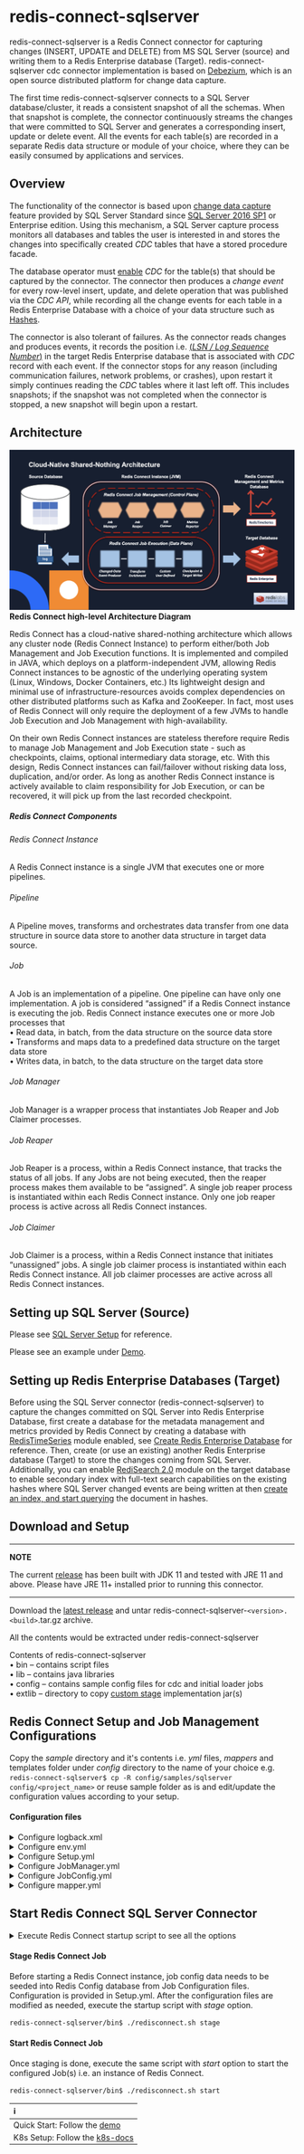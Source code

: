 # redis-connect-sqlserver

redis-connect-sqlserver is a Redis Connect connector for capturing changes (INSERT, UPDATE and DELETE) from MS SQL Server (source) and writing them to a Redis Enterprise database (Target). redis-connect-sqlserver cdc connector implementation is based on <a href="https://debezium.io/documentation/reference/stable/connectors/postgresql.html" target="_blank">Debezium</a>, which is an open source distributed platform for change data capture.

<p>
The first time redis-connect-sqlserver connects to a SQL Server database/cluster, it reads a consistent snapshot of all the schemas.
When that snapshot is complete, the connector continuously streams the changes that were committed to SQL Server and generates a corresponding insert, update or delete event.
All the events for each table(s) are recorded in a separate Redis data structure or module of your choice, where they can be easily consumed by applications and services.

## Overview

The functionality of the connector is based upon [change data capture](https://docs.microsoft.com/en-us/sql/relational-databases/track-changes/about-change-data-capture-sql-server?view=sql-server-2017) feature provided by SQL Server Standard since [SQL Server 2016 SP1](https://blogs.msdn.microsoft.com/sqlreleaseservices/sql-server-2016-service-pack-1-sp1-released/) or Enterprise edition.
Using this mechanism, a SQL Server capture process monitors all databases and tables the user is interested in and stores the changes into specifically created _CDC_ tables that have a stored procedure facade.

The database operator must [enable](https://docs.microsoft.com/en-us/sql/relational-databases/track-changes/enable-and-disable-change-data-capture-sql-server?view=sql-server-2017) _CDC_ for the table(s) that should be captured by the connector.
The connector then produces a _change event_ for every row-level insert, update, and delete operation that was published via the _CDC API_, while recording all the change events for each table in a Redis Enterprise Database with a choice of your data structure such as [Hashes](https://redis.io/topics/data-types#hashes).

The connector is also tolerant of failures.
As the connector reads changes and produces events, it records the position i.e. [(_LSN / Log Sequence Number_)](https://docs.microsoft.com/en-us/sql/relational-databases/sql-server-transaction-log-architecture-and-management-guide?view=sql-server-ver15#Logical_Arch) in the target Redis Enterprise database that is associated with _CDC_ record with each event.
If the connector stops for any reason (including communication failures, network problems, or crashes), upon restart it simply continues reading the _CDC_ tables where it last left off.
This includes snapshots; if the snapshot was not completed when the connector is stopped, a new snapshot will begin upon a restart.

## Architecture

![Redis Connect high-level Architecture](/docs/images/RedisConnect_Arch.png)
<b>Redis Connect high-level Architecture Diagram</b>

Redis Connect has a cloud-native shared-nothing architecture which allows any cluster node (Redis Connect Instance) to perform either/both Job Management and Job Execution functions. It is implemented and compiled in JAVA, which deploys on a platform-independent JVM, allowing Redis Connect instances to be agnostic of the underlying operating system (Linux, Windows, Docker Containers, etc.) Its lightweight design and minimal use of infrastructure-resources avoids complex dependencies on other distributed platforms such as Kafka and ZooKeeper. In fact, most uses of Redis Connect will only require the deployment of a few JVMs to handle Job Execution and Job Management with high-availability.

<p>
On their own Redis Connect instances are stateless therefore require Redis to manage Job Management and Job Execution state - such as checkpoints, claims, optional intermediary data storage, etc. With this design, Redis Connect instances can fail/failover without risking data loss, duplication, and/or order. As long as another Redis Connect instance is actively available to claim responsibility for Job Execution, or can be recovered, it will pick up from the last recorded checkpoint.

<h5>Redis Connect Components</h5>

<h6>Redis Connect Instance</h6>
<p>A Redis Connect instance is a single JVM that executes one or more pipelines.

<h6>Pipeline</h6>
<p>A Pipeline moves, transforms and orchestrates data transfer from one data structure in source data store to another data structure in target data source.

<h6>Job</h6>
<p>A Job is an implementation of a pipeline. One pipeline can have only one implementation. A job is considered “assigned” if a Redis Connect instance is executing the job. Redis Connect instance executes one or more Job processes that
<br>• Read data, in batch, from the data structure on the source data store
<br>• Transforms and maps data to a predefined data structure on the target data store
<br>• Writes data, in batch, to the data structure on the target data store

<h6>Job Manager</h6>
<p>Job Manager is a wrapper process that instantiates Job Reaper and Job Claimer processes.

<h6>Job Reaper</h6>
<p>Job Reaper is a process, within a Redis Connect instance, that tracks the status of all jobs. If any Jobs are not being executed, then the reaper process makes them available to be “assigned”. A single job reaper process is instantiated within each Redis Connect instance. Only one job reaper process is active across all Redis Connect instances.

<h6>Job Claimer</h6>
<p>Job Claimer is a process, within a Redis Connect instance that initiates “unassigned” jobs. A single job claimer process is instantiated within each Redis Connect instance. All job claimer processes are active across all Redis Connect instances.

## Setting up SQL Server (Source)

Please see <a href="https://debezium.io/documentation/reference/stable/connectors/sqlserver.html#setting-up-sqlserver" target="_blank">SQL Server Setup</a> for reference.

Please see an example under [Demo](demo/setup_mssql.sh).

## Setting up Redis Enterprise Databases (Target)

Before using the SQL Server connector (redis-connect-sqlserver) to capture the changes committed on SQL Server into Redis Enterprise Database, first create a database for the metadata management and metrics provided by Redis Connect by creating a database with [RedisTimeSeries](https://redislabs.com/modules/redis-timeseries/) module enabled, see [Create Redis Enterprise Database](https://docs.redislabs.com/latest/rs/administering/creating-databases/#creating-a-new-redis-database) for reference. Then, create (or use an existing) another Redis Enterprise database (Target) to store the changes coming from SQL Server. Additionally, you can enable [RediSearch 2.0](https://redislabs.com/blog/introducing-redisearch-2-0/) module on the target database to enable secondary index with full-text search capabilities on the existing hashes where SQL Server changed events are being written at then [create an index, and start querying](https://oss.redislabs.com/redisearch/Commands/) the document in hashes.

## Download and Setup

---

**NOTE**

The current [release](https://github.com/RedisLabs-Field-Engineering/redis-connect-dist/releases) has been built with JDK 11 and tested with JRE 11 and above. Please have JRE 11+ installed prior to running this connector.

---

Download the [latest release](https://github.com/RedisLabs-Field-Engineering/redis-connect-dist/releases) and untar redis-connect-sqlserver-`<version>.<build>`.tar.gz archive.

All the contents would be extracted under redis-connect-sqlserver

Contents of redis-connect-sqlserver
<br>• bin – contains script files
<br>• lib – contains java libraries
<br>• config – contains sample config files for cdc and initial loader jobs
<br>• extlib – directory to copy [custom stage](https://github.com/RedisLabs-Field-Engineering/redis-connect-custom-stage-demo) implementation jar(s)

## Redis Connect Setup and Job Management Configurations

Copy the _sample_ directory and it's contents i.e. _yml_ files, _mappers_ and templates folder under _config_ directory to the name of your choice e.g. `redis-connect-sqlserver$ cp -R config/samples/sqlserver config/<project_name>` or reuse sample folder as is and edit/update the configuration values according to your setup.

#### Configuration files

<details><summary>Configure logback.xml</summary>
<p>

#### logging configuration file.

### Sample logback.xml under redis-connect-sqlserver/config folder

```xml
<configuration debug="true" scan="true" scanPeriod="15 seconds">

    <property name="START_UP_PATH" value="logs/redis-connect-startup.log"/>
    <property name="LOG_PATH" value="logs/redis-connect.log"/>

    <appender name="STARTUP" class="ch.qos.logback.core.rolling.RollingFileAppender">
        <file>${START_UP_PATH}</file>
        <rollingPolicy class="ch.qos.logback.core.rolling.SizeAndTimeBasedRollingPolicy">
            <fileNamePattern>logs/archived/startup.%d{yyyy-MM-dd}.%i.log.gz</fileNamePattern>
            <!-- each archived file, size max 10MB -->
            <maxFileSize>10MB</maxFileSize>
            <!-- total size of all archive files, if total size > 20GB, it will delete old archived file -->
            <totalSizeCap>20GB</totalSizeCap>
            <!-- 60 days to keep -->
            <maxHistory>60</maxHistory>
        </rollingPolicy>
        <encoder>
            <pattern>%d %p %c{1.} [%t] %m%n</pattern>
        </encoder>
    </appender>

    <appender name="REDISCONNECT" class="ch.qos.logback.core.rolling.RollingFileAppender">
        <file>${LOG_PATH}</file>
        <rollingPolicy class="ch.qos.logback.core.rolling.SizeAndTimeBasedRollingPolicy">
            <fileNamePattern>logs/archived/app.%d{yyyy-MM-dd}.%i.log.gz</fileNamePattern>
            <!-- each archived file, size max 10MB -->
            <maxFileSize>10MB</maxFileSize>
            <!-- total size of all archive files, if total size > 20GB, it will delete old archived file -->
            <totalSizeCap>20GB</totalSizeCap>
            <!-- 60 days to keep -->
            <maxHistory>60</maxHistory>
        </rollingPolicy>
        <encoder>
            <pattern>%d %p %c{1.} [%t] %m%n</pattern>
        </encoder>
    </appender>

    <appender name="CONSOLE" class="ch.qos.logback.core.ConsoleAppender">
        <encoder>
            <pattern>%d{HH:mm:ss.SSS} [%thread] %-5level %logger{36} - %msg%n</pattern>
        </encoder>
    </appender>

    <logger name="startup" level="INFO" additivity="false">
        <appender-ref ref="STARTUP"/>
        <appender-ref ref="CONSOLE" />
    </logger>

    <logger name="redisconnect" level="INFO" additivity="false">
        <appender-ref ref="REDISCONNECT"/>
        <appender-ref ref="CONSOLE" />
    </logger>


    <logger name="com.redislabs" level="INFO" additivity="false">
        <appender-ref ref="REDISCONNECT"/>
        <appender-ref ref="CONSOLE" />
    </logger>
    <logger name="io.netty" level="OFF" additivity="false">
        <appender-ref ref="REDISCONNECT"/>
        <appender-ref ref="CONSOLE" />
    </logger>
    <logger name="io.lettuce" level="OFF" additivity="false">
        <appender-ref ref="REDISCONNECT"/>
        <appender-ref ref="CONSOLE" />
    </logger>
    <logger name="com.zaxxer" level="OFF" additivity="false">
        <appender-ref ref="REDISCONNECT"/>
        <appender-ref ref="CONSOLE"/>
    </logger>
    <logger name="io.debezium" level="INFO" additivity="false">
        <appender-ref ref="REDISCONNECT"/>
        <appender-ref ref="CONSOLE"/>
    </logger>
    <logger name="org.apache.kafka" level="OFF" additivity="false">
        <appender-ref ref="REDISCONNECT"/>
        <appender-ref ref="CONSOLE"/>
    </logger>
    <logger name="org.springframework" level="OFF" additivity="false">
        <appender-ref ref="REDISCONNECT"/>
        <appender-ref ref="CONSOLE"/>
    </logger>

    <root>
        <appender-ref ref="STARTUP"/>
        <appender-ref ref="REDISCONNECT"/>
    </root>

</configuration>
```

</p>
</details>

<details><summary>Configure env.yml</summary>
<p>

#### Environment configuration file with source and target connection informations.

Redis URI syntax is described [here](https://github.com/lettuce-io/lettuce-core/wiki/Redis-URI-and-connection-details#uri-syntax).

### Sample env.yml under redis-connect-sqlserver/config/samples/sqlserver folder. Any of these fields (values) can be replaced by environment variables.

```yml
connections:
  - id: jobConfigConnection
    type: Redis
    url: redis://${REDISCONNECT_TARGET_USERNAME}:${REDISCONNECT_TARGET_PASSWORD}@127.0.0.1:14001
  - id: targetConnection
    type: Redis
    url: redis://${REDISCONNECT_TARGET_USERNAME}:${REDISCONNECT_TARGET_PASSWORD}@127.0.0.1:14000
  - id: metricsConnection
    type: Redis
    url: redis://${REDISCONNECT_TARGET_USERNAME}:${REDISCONNECT_TARGET_PASSWORD}@127.0.0.1:14001
  - id: RDBConnection
    type: RDB
    name: RedisConnect #database pool name
    database: RedisConnect #database
    url: "jdbc:sqlserver://127.0.0.1:1433;database=RedisConnect"
    host: 127.0.0.1
    port: 1433
    username: ${REDISCONNECT_SOURCE_USERNAME}
    password: ${REDISCONNECT_SOURCE_PASSWORD}
```

</p>
</details>

<details><summary>Configure Setup.yml</summary>
<p>

#### Environment level configurations.

### Sample Setup.yml under redis-connect-sqlserver/config/samples/sqlserver folder

```yml
connectionId: jobConfigConnection
job:
  metrics:
    connectionId: metricsConnection
    retentionInHours: 12
    keys:
      - key: "dbo:emp:C:Throughput"
        retentionInHours: 4
        labels:
          schema: dbo
          table: emp
          op: I
      - key: "dbo:emp:U:Throughput"
        retentionInHours: 4
        labels:
          schema: dbo
          table: emp
          op: U
      - key: "dbo:emp:D:Throughput"
        retentionInHours: 4
        labels:
          schema: dbo
          table: emp
          op: D
      - key: "dbo:emp:Latency"
        retentionInHours: 4
        labels:
          schema: dbo
          table: emp
  jobConfig:
    - name: RedisConnect-emp
      config: JobConfig.yml
      variables:
        database: RedisConnect
        sourceValueTranslator: SOURCE_RECORD_TO_OP_TRANSLATOR
```

</p>
</details>

<details><summary>Configure JobManager.yml</summary>
<p>

#### Configuration for Job Reaper and Job Claimer processes.

### Sample JobManager.yml under redis-connect-sqlserver/config/samples/sqlserver folder

```yml
connectionId: jobConfigConnection
metricsReporter:
  - REDIS_TS_METRICS_REPORTER
```

</p>
</details>

<details><summary>Configure JobConfig.yml</summary>
<p>

#### Job level details.

### Sample JobConfig.yml under redis-connect-sqlserver/config/samples/sqlserver folder

You can have one or more JobConfig.yml (or with any name e.g. JobConfig-<table_name>.yml) and specify them in the Setup.yml under jobConfig: tag. If specifying more than one table (as below) then make sure maxNumberOfJobs: tag under JobManager.yml is set accordingly e.g. if maxNumberOfJobs: tag is set to 2 then Redis Connect will start 2 cdc jobs under the same JVM instance. If the workload is more and you want to spread out (scale) the cdc jobs then create multiple JobConfig's and specify them in the Setup.yml under jobConfig: tag.

```yml
jobId: ${jobId}
producerConfig:
  producerId: RDB_EVENT_PRODUCER
  connectionId: RDBConnection
  tables:
    - dbo.emp #schema.table
  metricsEnabled: false
pipelineConfig:
  eventTranslator: "${sourceValueTranslator}"
  checkpointConfig:
    providerId: RDB_SQL_CHECKPOINT_READER
    connectionId: targetConnection
    checkpoint: "${jobId}-${database}"
  stages:
    HashWriteStage:
      handlerId: REDIS_HASH_WRITER
      connectionId: targetConnection
      metricsEnabled: false
      prependTableNameToKeys: true
      deleteOnKeyUpdate: true
      async: true
    CheckpointStage:
      handlerId: REDIS_HASH_CHECKPOINT_WRITER
      connectionId: targetConnection
      metricEnabled: false
      async: true
      checkpoint: "${jobId}-${database}"
```

</p>
</details>

<details><summary>Configure mapper.yml</summary>
<p>

#### mapper configuration file.

### Sample mapper.yml under redis-connect-sqlserver/config/samples/sqlserver/mappers folder

```yml
schema: dbo # Schema name e.g. dbo. One mapper file per schema and you can have multiple tables in the same mapper file as long as schema is same, otherwise create multiple mapper files e.g. mapper1.xml, mapper2.xml or <table_name>.xml etc. under mappers folder of your config dir.
tables:
  - table: emp # emp table under dbo schema
    mapper:
      id: Test
      processorID: Test
      publishBefore: false # publishBefore - Global setting, that specifies if before values have to be published for all columns. This setting could be overridden at each column level
      columns:
        - src: empno # key column on the source emp table
          target: EmployeeNumber
          type: INT
          publishBefore: false
        - src: fname
          target: FirstName
        - src: lname
          target: LastName
        - src: job
          target: Job
        - src: mgr
          target: Manager
          type: INT
        - src: hiredate
          target: HireDate
          type: DATE_TIME
        - src: sal
          target: Salary
          type: DOUBLE
        - src: comm
          target: Commission
          type: DOUBLE
        - src: dept
          target: Department
          type: INT
```

If you don't need any transformation of source columns then you can simply use passThrough option and you don't need to explicitly map each source columns to Redis target data structure.

```yml
schema: dbo # Schema name e.g. dbo. One mapper file per schema and you can have multiple tables in the same mapper file as long as schema is same, otherwise create multiple mapper files e.g. mapper1.xml, mapper2.xml or <table_name>.xml etc. under mappers folder of your config dir.
tables:
  - table: emp # emp table under dbo schema
    mapper:
      id: Test
      processorID: Test
      publishBefore: false # publishBefore - Global setting, that specifies if before values have to be published for all columns. This setting could be overridden at each column level
      passThrough: true # set it to true if you don't need to map individual columns. You always need to have the key column mappings.
      columns:
        - src: empno # key column on the source emp table
          target: empno
          type: INT
          publishBefore: false
```

</p>
</details>

## Start Redis Connect SQL Server Connector
<details><summary>Execute Redis Connect startup script to see all the options</summary>
<p>
    
```bash
redis-connect-sqlserver/bin$ ./redisconnect.sh    
-------------------------------
Redis Connect startup script.
*******************************
Please ensure that the value of REDISCONNECT_CONFIG points to the correct config directory in /home/viragtripathi/redis-connect-sqlserver/bin/redisconnect.conf before executing any of the options below
*******************************
Usage: [-h|cli|stage|start]
options:
-h: Print this help message and exit.
cli: starts redis-connect-cli.
stage: clean and stage redis database with cdc or initial loader job configurations.
start: start Redis Connect instance with provided cdc or initial loader job configurations.
-------------------------------
```

</p>
</details>
    
<h4>Stage Redis Connect Job</h4>
Before starting a Redis Connect instance, job config data needs to be seeded into Redis Config database from Job Configuration files. Configuration is provided in Setup.yml. After the configuration files are modified as needed, execute the startup script with <i>stage</i> option.

```bash
redis-connect-sqlserver/bin$ ./redisconnect.sh stage
```

<h4>Start Redis Connect Job</h4>
Once staging is done, execute the same script with <i>start</i> option to start the configured Job(s) i.e. an instance of Redis Connect.

```bash
redis-connect-sqlserver/bin$ ./redisconnect.sh start
```

| ℹ️                                         |
|:-------------------------------------------|
| Quick Start: Follow the [demo](demo)       |
| K8s Setup: Follow the [k8s-docs](k8s-docs) |
